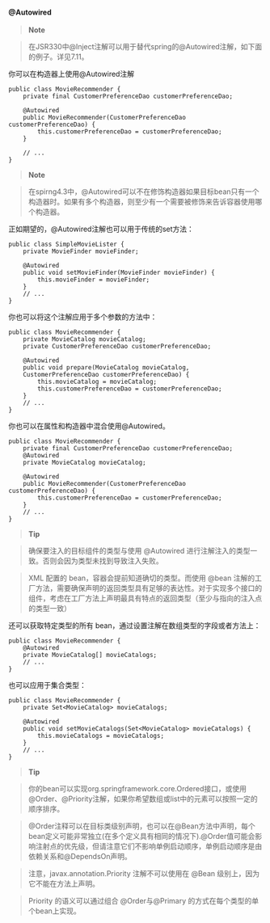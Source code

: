 #### @Autowired

>**Note**

> 在JSR330中@Inject注解可以用于替代spring的@Autowired注解，如下面的例子。详见7.11。

你可以在构造器上使用@Autowired注解

```
public class MovieRecommender {
    private final CustomerPreferenceDao customerPreferenceDao;
    
    @Autowired
    public MovieRecommender(CustomerPreferenceDao customerPreferenceDao) {
        this.customerPreferenceDao = customerPreferenceDao;
    }
    
    // ...
}
```

>**Note**

>在spirng4.3中，@Autowired可以不在修饰构造器如果目标bean只有一个构造器时。如果有多个构造器，则至少有一个需要被修饰来告诉容器使用哪个构造器。

正如期望的，@Autowired注解也可以用于传统的set方法：

```
public class SimpleMovieLister {
    private MovieFinder movieFinder;
    
    @Autowired
    public void setMovieFinder(MovieFinder movieFinder) {
        this.movieFinder = movieFinder;
    }
    // ...
}
```

你也可以将这个注解应用于多个参数的方法中：

```
public class MovieRecommender {
    private MovieCatalog movieCatalog;
    private CustomerPreferenceDao customerPreferenceDao;

    @Autowired
    public void prepare(MovieCatalog movieCatalog,
    CustomerPreferenceDao customerPreferenceDao) {
        this.movieCatalog = movieCatalog;
        this.customerPreferenceDao = customerPreferenceDao;
    }
    // ...
}
```

你也可以在属性和构造器中混合使用@Autowired。

```
public class MovieRecommender {
    private final CustomerPreferenceDao customerPreferenceDao;
    @Autowired
    private MovieCatalog movieCatalog;

    @Autowired
    public MovieRecommender(CustomerPreferenceDao customerPreferenceDao) {
        this.customerPreferenceDao = customerPreferenceDao;
    }
    // ...
}
```

>**Tip**

> 确保要注入的目标组件的类型与使用 @Autowired 进行注解注入的类型一致。否则会因为类型未找到导致注入失败。

> XML 配置的 bean，容器会提前知道确切的类型。而使用 @bean 注解的工厂方法，需要确保声明的返回类型具有足够的表达性。对于实现多个接口的组件，考虑在工厂方法上声明最具有特点的返回类型（至少与指向的注入点的类型一致）

还可以获取特定类型的所有 bean，通过设置注解在数组类型的字段或者方法上：

```
public class MovieRecommender {
    @Autowired
    private MovieCatalog[] movieCatalogs;
    // ...
}
```

也可以应用于集合类型：

```
public class MovieRecommender {
    private Set<MovieCatalog> movieCatalogs;
    
    @Autowired
    public void setMovieCatalogs(Set<MovieCatalog> movieCatalogs) {
        this.movieCatalogs = movieCatalogs;
    }
    // ...
}
```

>**Tip**

>你的bean可以实现org.springframework.core.Ordered接口，或使用@Order、@Priority注解，如果你希望数组或list中的元素可以按照一定的顺序排序。

> @Order注释可以在目标类级别声明，也可以在@Bean方法中声明，每个bean定义可能非常独立(在多个定义具有相同的情况下).@Order值可能会影响注射点的优先级，但请注意它们不影响单例启动顺序，单例启动顺序是由依赖关系和@DependsOn声明。

> 注意，javax.annotation.Priority 注解不可以使用在 @Bean 级别上，因为它不能在方法上声明。

> Priority 的语义可以通过组合 @Order与@Primary 的方式在每个类型的单个bean上实现。
